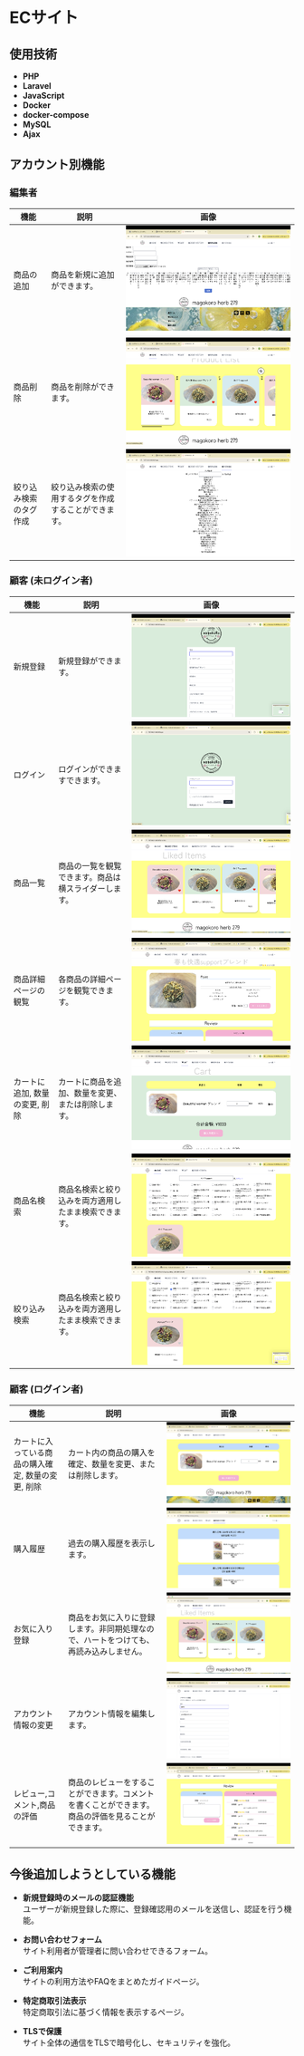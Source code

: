 # ECサイト

## 使用技術

- **PHP**
- **Laravel**
- **JavaScript**
- **Docker**
- **docker-compose**
- **MySQL**
- **Ajax**

## アカウント別機能

### 編集者

| 機能                   | 説明   | 画像                                                    |
|------------------------|--------|---------------------------------------------------------|
| 商品の追加             | 商品を新規に追加ができます。 | ![商品の追加](README-strage/stock-add.png)               |
| 商品削除               | 商品を削除ができます。       | ![商品削除](README-strage/stock-remove.png)             |
| 絞り込み検索のタグ作成 | 絞り込み検索の使用するタグを作成することができます。 | ![タグ作成](README-strage/tags-add.png)           |

### 顧客 (未ログイン者)

| 機能                      | 説明   | 画像                                                   |
|---------------------------|--------|--------------------------------------------------------|
| 新規登録                  | 新規登録ができます。 | ![新規登録](README-strage/register.png)               |
| ログイン                  | ログインができますできます。 | ![ログイン](README-strage/login.png)                |
| 商品一覧                  | 商品の一覧を観覧できます。商品は横スライダーします。     | ![商品一覧](README-strage/stock-show.png)           |
| 商品詳細ページの観覧      | 各商品の詳細ページを観覧できます。 | ![商品詳細](README-strage/stock.png)                |
| カートに追加, 数量の変更, 削除 | カートに商品を追加、数量を変更、または削除します。 | ![カート](README-strage/cart.png) |
| 商品名検索   | 商品名検索と絞り込みを両方適用したまま検索できます。    |![商品一覧](README-strage/name-search.png) |
| 絞り込み検索  | 商品名検索と絞り込みを両方適用したまま検索できます。  | ![商品一覧](README-strage/tags-search.png) |

### 顧客 (ログイン者)

| 機能                              | 説明   | 画像                                                    |
|-----------------------------------|--------|---------------------------------------------------------|
| カートに入っている商品の購入確定, 数量の変更, 削除 | カート内の商品の購入を確定、数量を変更、または削除します。 | ![購入確定](README-strage/purchase-confirmed.png) |
| 購入履歴                          | 過去の購入履歴を表示します。 | ![購入履歴](README-strage/order-history.png)          |
| お気に入り登録                    | 商品をお気に入りに登録します。非同期処理なので、ハートをつけても、再読み込みしません。 | ![お気に入り](README-strage/liked-items.png)            |
| アカウント情報の変更              | アカウント情報を編集します。 | ![アカウント詳細](README-strage/account-edit.png)      |
| レビュー,コメント,商品の評価        | 商品のレビューをすることができます。コメントを書くことができます。商品の評価を見ることができます。 | ![商品詳細](README-strage/review.png) |

## 今後追加しようとしている機能

- **新規登録時のメールの認証機能**  
  ユーザーが新規登録した際に、登録確認用のメールを送信し、認証を行う機能。

- **お問い合わせフォーム**  
  サイト利用者が管理者に問い合わせできるフォーム。

- **ご利用案内**  
  サイトの利用方法やFAQをまとめたガイドページ。

- **特定商取引法表示**  
  特定商取引法に基づく情報を表示するページ。

- **TLSで保護**  
  サイト全体の通信をTLSで暗号化し、セキュリティを強化。
